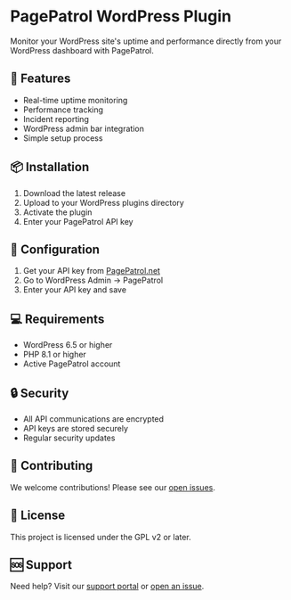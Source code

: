 # PagePatrol WordPress Plugin
Monitor your WordPress site's uptime and performance directly from your WordPress dashboard with PagePatrol.

## 🚀 Features

- Real-time uptime monitoring
- Performance tracking
- Incident reporting
- WordPress admin bar integration
- Simple setup process

## 📦 Installation

1. Download the latest release
2. Upload to your WordPress plugins directory
3. Activate the plugin
4. Enter your PagePatrol API key

## 🔧 Configuration

1. Get your API key from [PagePatrol.net](https://pagepatrol.net)
2. Go to WordPress Admin → PagePatrol
3. Enter your API key and save

## 💻 Requirements

- WordPress 6.5 or higher
- PHP 8.1 or higher
- Active PagePatrol account

## 🔒 Security

- All API communications are encrypted
- API keys are stored securely
- Regular security updates

## 🤝 Contributing

We welcome contributions! Please see our [open issues](https://github.com/WorkersLab/pagepatrol-wp/issues).

## 📝 License

This project is licensed under the GPL v2 or later.

## 🆘 Support

Need help? Visit our [support portal](https://pagepatrol.net/contact) or [open an issue](https://github.com/WorkersLab/pagepatrol-wp/issues).
